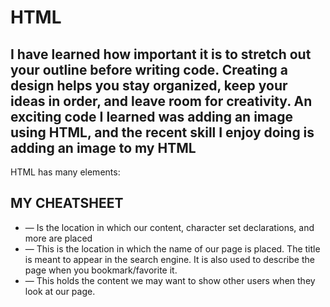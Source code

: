 # HTML

## I have learned how important it is to stretch out your outline before writing code. Creating a design helps you stay organized, keep your ideas in order, and leave room for creativity. An exciting code I learned was adding an image using HTML, and the recent skill I enjoy doing is adding an image to my HTML

HTML has many elements:

## MY CHEATSHEET

* <head></head> — Is the location in which our content, character set declarations, and more are placed

* <title></title> — This is the location in which the name of our page is placed. The title is meant to appear in the search engine. It is also used to describe the page when you bookmark/favorite it.

* <body></body> — This holds the content we may want to show other users when they look at our page.
